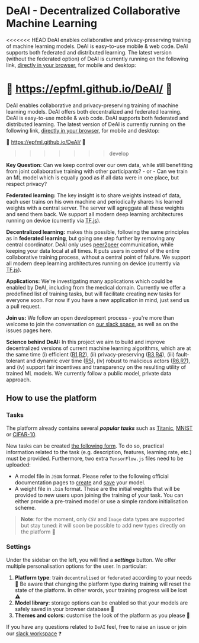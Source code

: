 # DeAI - Decentralized Collaborative Machine Learning

<<<<<<< HEAD
DeAI enables collaborative and privacy-preserving training of machine learning models. 
DeAI is easy-to-use mobile & web code. DeAI supports both federated and distributed learning. The latest version (without the federated option) of DeAI is currently running on the following link, [directly in your browser](https://epfml.github.io/DeAI/), for mobile and desktop:
 
  :rocket: https://epfml.github.io/DeAI/ :rocket:
=======
DeAI enables collaborative and privacy-preserving training of machine learning models. DeAI offers both decentralized and federated learning.
DeAI is easy-to-use mobile & web code. DeAI supports both federated and distributed learning. The latest version of DeAI is currently running on the following link, [directly in your browser](https://epfml.github.io/DeAI/), for mobile and desktop:

:rocket: https://epfml.github.io/DeAI/ :rocket:
>>>>>>> develop

**Key Question:** Can we keep control over our own data, while still benefitting from joint collaborative training with other participants? - or - Can we train an ML model which is equally good as if all data were in one place, but respect privacy?

**Federated learning:** The key insight is to share weights instead of data, each user trains on his own machine and periodically shares his learned weights with a central server. The server will agreggate all these weights and send them back. 
We support all modern deep learning architectures running on device (currently via [TF.js](https://www.tensorflow.org/js)).

**Decentralized learning:** makes this possible, following the same principles as in **federated learning**, but going one step further by removing any central coordinator. DeAI only uses [peer2peer](https://peerjs.com/) communication, while keeping your data local at all times. It puts users in control of the entire collaborative training process, without a central point of failure. We support all modern deep learning architectures running on device (currently via [TF.js](https://www.tensorflow.org/js)).

**Applications:** We're investigating many applications which could be enabled by DeAI, including from the medical domain. Currently we offer a predefined list of training tasks, but will facilitate creating new tasks for everyone soon. For now if you have a new application in mind, just send us a pull request.

**Join us:** We follow an open development process - you're more than welcome to join the conversation on [our slack space](https://join.slack.com/t/deai-workspace/shared_invite/zt-fpsb7c9h-1M9hnbaSonZ7lAgJRTyNsw), as well as on the issues pages here.

**Science behind DeAI:** In this project we aim to build and improve decentralized versions of current machine learning algorithms, which are at the same time (i) efficient ([R1](https://github.com/epfml/powergossip),[R2](https://github.com/epfml/ChocoSGD)), (ii) privacy-preserving ([R3](https://eprint.iacr.org/2017/281.pdf),[R4](https://arxiv.org/abs/2006.04747)), (iii) fault-tolerant and dynamic over time ([R5](https://arxiv.org/abs/1910.12308)), (iv) robust to malicious actors ([R6](https://arxiv.org/abs/2012.10333),[R7](https://arxiv.org/abs/2006.09365)), and (iv) support fair incentives and transparency on the resulting utility of trained ML models. We currently follow a public model, private data approach.

## How to use the platform

### Tasks

The platform already contains several **_popular tasks_** such as [Titanic](https://www.kaggle.com/c/titanic), [MNIST](https://www.kaggle.com/c/digit-recognizer) or [CIFAR-10](https://www.kaggle.com/pankrzysiu/cifar10-python).

New tasks can be created [the following form](https://epfml.github.io/DeAI/#/task-creation-form). To do so, practical information related to the task (e.g. description, features, learning rate, etc.) must be provided. Furthermore, two extra `TensorFlow.js` files need to be uploaded:

- A model file in `JSON` format. Please refer to the following official documentation pages to [create](https://www.tensorflow.org/js/guide/models_and_layers) and [save](https://www.tensorflow.org/js/guide/save_load) your model.
- A weight file in `.bin` format. These are the initial weights that will be provided to new users upon joining the training of your task. You can either provide a pre-trained model or use a simple random initialisation scheme.

> **Note**: for the moment, only `CSV` and `Image` data types are supported but stay tuned: it will soon be possible to add new types directly on the platform :mega:

### Settings

Under the sidebar on the left, you will find a **_settings_** button. We offer multiple personalisation options for the user. In particular:

1. **Platform type**: train `decentralised` or `federated` according to your needs :rocket: Be aware that changing the platform type during training will reset the state of the platform. In other words, your training progress will be lost :warning:
2. **Model library**: storage options can be enabled so that your models are safely saved in your browser database :floppy_disk:
3. **Themes and colors**: customise the look of the platform as you please :rainbow:

If you have any questions related to `DeAI` feel, free to raise an issue or join our [slack workspace](https://join.slack.com/t/deai-workspace/shared_invite/zt-fpsb7c9h-1M9hnbaSonZ7lAgJRTyNsw) :question:
